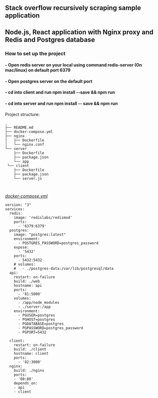 ## Stack overflow recursively scraping sample application

## Node.js, React application with Nginx proxy and Redis and Postgres database

### How to set up the project
#### - Open redis server on your local using command redis-server (On mac/linux) on default port 6379
#### - Open postgres server on the default port
#### - cd into client and run npm install --save && npm run
#### - cd into server and run npm install -- save && npm run

Project structure:
```
.
├── README.md
├── docker-compose.yml
├── nginx
│   ├── Dockerfile
│   └── nginx.conf
└── server
    ├── Dockerfile
    ├── package.json
    └── app
 └── client
    ├── Dockerfile
    ├── package.json
    └── server.js
    


```
[_docker-compose.yml_](docker-compose.yml)
```
version: "3"
services:
  redis:
    image: 'redislabs/redismod'
    ports:
      - '6379:6379'
  postgres:
    image: "postgres:latest"
    environment:
      - POSTGRES_PASSWORD=postgres_password
    expose:
      - '5432'
    ports:
      - 5432:5432
    # volumes:
    #   - ./postgres-data:/var/lib/postgresql/data
  api:
    restart: on-failure
    build: ./web
    hostname: api
    ports:
      - '81:5000'
    volumes:
      - /app/node_modules
      - ./server:/app
    environment:
      - PGUSER=postgres
      - PGHOST=postgres
      - PGDATABASE=postgres
      - PGPASSWORD=postgres_password
      - PGPORT=5432
    
  client:
    restart: on-failure
    build: ./client
    hostname: client
    ports:
      - '82:3000'
  nginx:
    build: ./nginx
    ports:
    - '80:80'
    depends_on:
    - api
    - client





